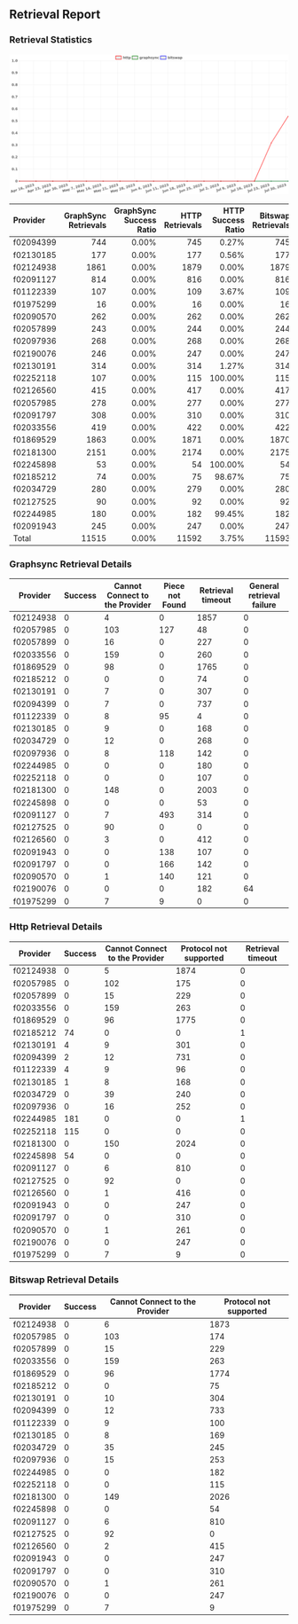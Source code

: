 ## Retrieval Report
### Retrieval Statistics
<img src="https://raw.githubusercontent.com/data-preservation-programs/filplus-checker-assets/main/filecoin-project/filecoin-plus-large-datasets/issues/952/1690817688668.png"/>

| Provider  | GraphSync Retrievals | GraphSync Success Ratio | HTTP Retrievals | HTTP Success Ratio | Bitswap Retrievals | Bitswap Success Ratio |
| :-------- | -------------------: | ----------------------: | --------------: | -----------------: | -----------------: | --------------------: |
| f02094399 |                  744 |                   0.00% |             745 |              0.27% |                745 |                 0.00% |
| f02130185 |                  177 |                   0.00% |             177 |              0.56% |                177 |                 0.00% |
| f02124938 |                 1861 |                   0.00% |            1879 |              0.00% |               1879 |                 0.00% |
| f02091127 |                  814 |                   0.00% |             816 |              0.00% |                816 |                 0.00% |
| f01122339 |                  107 |                   0.00% |             109 |              3.67% |                109 |                 0.00% |
| f01975299 |                   16 |                   0.00% |              16 |              0.00% |                 16 |                 0.00% |
| f02090570 |                  262 |                   0.00% |             262 |              0.00% |                262 |                 0.00% |
| f02057899 |                  243 |                   0.00% |             244 |              0.00% |                244 |                 0.00% |
| f02097936 |                  268 |                   0.00% |             268 |              0.00% |                268 |                 0.00% |
| f02190076 |                  246 |                   0.00% |             247 |              0.00% |                247 |                 0.00% |
| f02130191 |                  314 |                   0.00% |             314 |              1.27% |                314 |                 0.00% |
| f02252118 |                  107 |                   0.00% |             115 |            100.00% |                115 |                 0.00% |
| f02126560 |                  415 |                   0.00% |             417 |              0.00% |                417 |                 0.00% |
| f02057985 |                  278 |                   0.00% |             277 |              0.00% |                277 |                 0.00% |
| f02091797 |                  308 |                   0.00% |             310 |              0.00% |                310 |                 0.00% |
| f02033556 |                  419 |                   0.00% |             422 |              0.00% |                422 |                 0.00% |
| f01869529 |                 1863 |                   0.00% |            1871 |              0.00% |               1870 |                 0.00% |
| f02181300 |                 2151 |                   0.00% |            2174 |              0.00% |               2175 |                 0.00% |
| f02245898 |                   53 |                   0.00% |              54 |            100.00% |                 54 |                 0.00% |
| f02185212 |                   74 |                   0.00% |              75 |             98.67% |                 75 |                 0.00% |
| f02034729 |                  280 |                   0.00% |             279 |              0.00% |                280 |                 0.00% |
| f02127525 |                   90 |                   0.00% |              92 |              0.00% |                 92 |                 0.00% |
| f02244985 |                  180 |                   0.00% |             182 |             99.45% |                182 |                 0.00% |
| f02091943 |                  245 |                   0.00% |             247 |              0.00% |                247 |                 0.00% |
| Total     |                11515 |                   0.00% |           11592 |              3.75% |              11593 |                 0.00% |

### Graphsync Retrieval Details
| Provider  | Success | Cannot Connect to the Provider | Piece not Found | Retrieval timeout | General retrieval failure |
| --------- | ------- | ------------------------------ | --------------- | ----------------- | ------------------------- |
| f02124938 | 0       | 4                              | 0               | 1857              | 0                         |
| f02057985 | 0       | 103                            | 127             | 48                | 0                         |
| f02057899 | 0       | 16                             | 0               | 227               | 0                         |
| f02033556 | 0       | 159                            | 0               | 260               | 0                         |
| f01869529 | 0       | 98                             | 0               | 1765              | 0                         |
| f02185212 | 0       | 0                              | 0               | 74                | 0                         |
| f02130191 | 0       | 7                              | 0               | 307               | 0                         |
| f02094399 | 0       | 7                              | 0               | 737               | 0                         |
| f01122339 | 0       | 8                              | 95              | 4                 | 0                         |
| f02130185 | 0       | 9                              | 0               | 168               | 0                         |
| f02034729 | 0       | 12                             | 0               | 268               | 0                         |
| f02097936 | 0       | 8                              | 118             | 142               | 0                         |
| f02244985 | 0       | 0                              | 0               | 180               | 0                         |
| f02252118 | 0       | 0                              | 0               | 107               | 0                         |
| f02181300 | 0       | 148                            | 0               | 2003              | 0                         |
| f02245898 | 0       | 0                              | 0               | 53                | 0                         |
| f02091127 | 0       | 7                              | 493             | 314               | 0                         |
| f02127525 | 0       | 90                             | 0               | 0                 | 0                         |
| f02126560 | 0       | 3                              | 0               | 412               | 0                         |
| f02091943 | 0       | 0                              | 138             | 107               | 0                         |
| f02091797 | 0       | 0                              | 166             | 142               | 0                         |
| f02090570 | 0       | 1                              | 140             | 121               | 0                         |
| f02190076 | 0       | 0                              | 0               | 182               | 64                        |
| f01975299 | 0       | 7                              | 9               | 0                 | 0                         |

### Http Retrieval Details
| Provider  | Success | Cannot Connect to the Provider | Protocol not supported | Retrieval timeout |
| --------- | ------- | ------------------------------ | ---------------------- | ----------------- |
| f02124938 | 0       | 5                              | 1874                   | 0                 |
| f02057985 | 0       | 102                            | 175                    | 0                 |
| f02057899 | 0       | 15                             | 229                    | 0                 |
| f02033556 | 0       | 159                            | 263                    | 0                 |
| f01869529 | 0       | 96                             | 1775                   | 0                 |
| f02185212 | 74      | 0                              | 0                      | 1                 |
| f02130191 | 4       | 9                              | 301                    | 0                 |
| f02094399 | 2       | 12                             | 731                    | 0                 |
| f01122339 | 4       | 9                              | 96                     | 0                 |
| f02130185 | 1       | 8                              | 168                    | 0                 |
| f02034729 | 0       | 39                             | 240                    | 0                 |
| f02097936 | 0       | 16                             | 252                    | 0                 |
| f02244985 | 181     | 0                              | 0                      | 1                 |
| f02252118 | 115     | 0                              | 0                      | 0                 |
| f02181300 | 0       | 150                            | 2024                   | 0                 |
| f02245898 | 54      | 0                              | 0                      | 0                 |
| f02091127 | 0       | 6                              | 810                    | 0                 |
| f02127525 | 0       | 92                             | 0                      | 0                 |
| f02126560 | 0       | 1                              | 416                    | 0                 |
| f02091943 | 0       | 0                              | 247                    | 0                 |
| f02091797 | 0       | 0                              | 310                    | 0                 |
| f02090570 | 0       | 1                              | 261                    | 0                 |
| f02190076 | 0       | 0                              | 247                    | 0                 |
| f01975299 | 0       | 7                              | 9                      | 0                 |

### Bitswap Retrieval Details
| Provider  | Success | Cannot Connect to the Provider | Protocol not supported |
| --------- | ------- | ------------------------------ | ---------------------- |
| f02124938 | 0       | 6                              | 1873                   |
| f02057985 | 0       | 103                            | 174                    |
| f02057899 | 0       | 15                             | 229                    |
| f02033556 | 0       | 159                            | 263                    |
| f01869529 | 0       | 96                             | 1774                   |
| f02185212 | 0       | 0                              | 75                     |
| f02130191 | 0       | 10                             | 304                    |
| f02094399 | 0       | 12                             | 733                    |
| f01122339 | 0       | 9                              | 100                    |
| f02130185 | 0       | 8                              | 169                    |
| f02034729 | 0       | 35                             | 245                    |
| f02097936 | 0       | 15                             | 253                    |
| f02244985 | 0       | 0                              | 182                    |
| f02252118 | 0       | 0                              | 115                    |
| f02181300 | 0       | 149                            | 2026                   |
| f02245898 | 0       | 0                              | 54                     |
| f02091127 | 0       | 6                              | 810                    |
| f02127525 | 0       | 92                             | 0                      |
| f02126560 | 0       | 2                              | 415                    |
| f02091943 | 0       | 0                              | 247                    |
| f02091797 | 0       | 0                              | 310                    |
| f02090570 | 0       | 1                              | 261                    |
| f02190076 | 0       | 0                              | 247                    |
| f01975299 | 0       | 7                              | 9                      |
